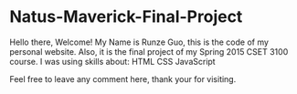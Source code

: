 # Natus-Maverick-Final-Project

Hello there, Welcome!
My Name is Runze Guo, this is the code of my personal website.
Also, it is the final project of my Spring 2015 CSET 3100 course.
I was using skills about:
  HTML    CSS   JavaScript

Feel free to leave any comment here, thank your for visiting.
